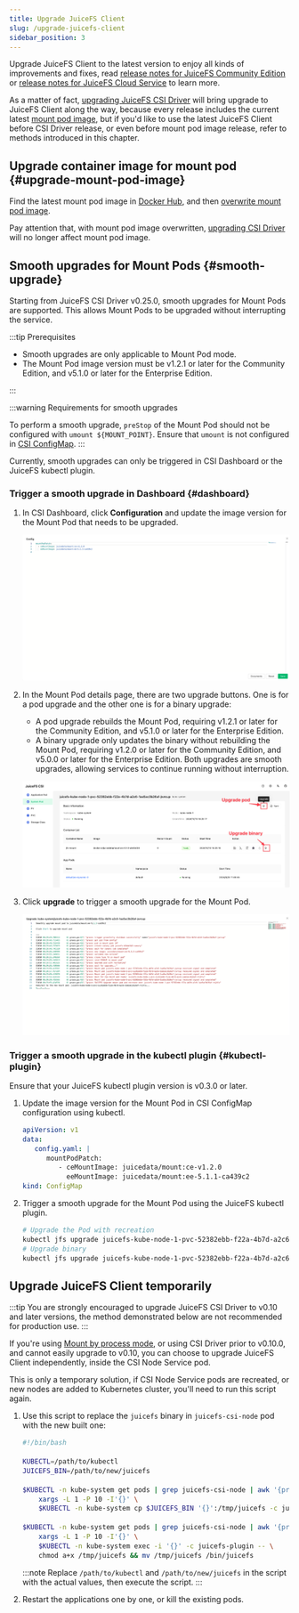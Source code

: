 ```yaml
---
title: Upgrade JuiceFS Client
slug: /upgrade-juicefs-client
sidebar_position: 3
---
```


Upgrade JuiceFS Client to the latest version to enjoy all kinds of improvements and fixes, read [release notes for JuiceFS Community Edition](https://github.com/juicedata/juicefs/releases) or [release notes for JuiceFS Cloud Service](https://juicefs.com/docs/cloud/release) to learn more.

As a matter of fact, [upgrading JuiceFS CSI Driver](./upgrade-csi-driver.md) will bring upgrade to JuiceFS Client along the way, because every release includes the current latest [mount pod image](https://hub.docker.com/r/juicedata/mount/tags?page=1&name=v), but if you'd like to use the latest JuiceFS Client before CSI Driver release, or even before mount pod image release, refer to methods introduced in this chapter.

## Upgrade container image for mount pod {#upgrade-mount-pod-image}

Find the latest mount pod image in [Docker Hub](https://hub.docker.com/r/juicedata/mount/tags?page=1&name=v), and then [overwrite mount pod image](../guide/custom-image.md#overwrite-mount-pod-image).

Pay attention that, with mount pod image overwritten, [upgrading CSI Driver](./upgrade-csi-driver.md) will no longer affect mount pod image.

## Smooth upgrades for Mount Pods {#smooth-upgrade}

Starting from JuiceFS CSI Driver v0.25.0, smooth upgrades for Mount Pods are supported. This allows Mount Pods to be upgraded without interrupting the service.

:::tip Prerequisites

* Smooth upgrades are only applicable to Mount Pod mode.
* The Mount Pod image version must be v1.2.1 or later for the Community Edition, and v5.1.0 or later for the Enterprise Edition.

:::

:::warning Requirements for smooth upgrades

To perform a smooth upgrade, `preStop` of the Mount Pod should not be configured with `umount ${MOUNT_POINT}`. Ensure that `umount` is not configured in [CSI ConfigMap](./../guide/configurations.md#configmap).
:::

Currently, smooth upgrades can only be triggered in CSI Dashboard or the JuiceFS kubectl plugin.

### Trigger a smooth upgrade in Dashboard {#dashboard}

1. In CSI Dashboard, click **Configuration** and update the image version for the Mount Pod that needs to be upgraded.

    ![Upgrade the image](../images/upgrade-image.png)

2. In the Mount Pod details page, there are two upgrade buttons. One is for a pod upgrade and the other one is for a binary upgrade:
    - A pod upgrade rebuilds the Mount Pod, requiring v1.2.1 or later for the Community Edition, and v5.1.0 or later for the Enterprise Edition.
    - A binary upgrade only updates the binary without rebuilding the Mount Pod, requiring v1.2.0 or later for the Community Edition, and v5.0.0 or later for the Enterprise Edition.
    Both upgrades are smooth upgrades, allowing services to continue running without interruption.

    ![Upgrade menu](../images/upgrade-menu.png)

3. Click **upgrade** to trigger a smooth upgrade for the Mount Pod.

    ![Smooth upgrade](../images/smooth-upgrade.png)

### Trigger a smooth upgrade in the kubectl plugin {#kubectl-plugin}

Ensure that your JuiceFS kubectl plugin version is v0.3.0 or later.

1. Update the image version for the Mount Pod in CSI ConfigMap configuration using kubectl.

    ```yaml
    apiVersion: v1
    data:
       config.yaml: |
          mountPodPatch:
             - ceMountImage: juicedata/mount:ce-v1.2.0
               eeMountImage: juicedata/mount:ee-5.1.1-ca439c2
    kind: ConfigMap
    ```
  
2. Trigger a smooth upgrade for the Mount Pod using the JuiceFS kubectl plugin.

    ```bash
    # Upgrade the Pod with recreation
    kubectl jfs upgrade juicefs-kube-node-1-pvc-52382ebb-f22a-4b7d-a2c6-1aa5ac3b26af-ebngyg --recreate
    # Upgrade binary
    kubectl jfs upgrade juicefs-kube-node-1-pvc-52382ebb-f22a-4b7d-a2c6-1aa5ac3b26af-ebngyg
    ```

## Upgrade JuiceFS Client temporarily

:::tip
You are strongly encouraged to upgrade JuiceFS CSI Driver to v0.10 and later versions, the method demonstrated below are not recommended for production use.
:::

If you're using [Mount by process mode](../introduction.md#by-process), or using CSI Driver prior to v0.10.0, and cannot easily upgrade to v0.10, you can choose to upgrade JuiceFS Client independently, inside the CSI Node Service pod.

This is only a temporary solution, if CSI Node Service pods are recreated, or new nodes are added to Kubernetes cluster, you'll need to run this script again.

1. Use this script to replace the `juicefs` binary in `juicefs-csi-node` pod with the new built one:

   ```bash
   #!/bin/bash

   KUBECTL=/path/to/kubectl
   JUICEFS_BIN=/path/to/new/juicefs

   $KUBECTL -n kube-system get pods | grep juicefs-csi-node | awk '{print $1}' | \
       xargs -L 1 -P 10 -I'{}' \
       $KUBECTL -n kube-system cp $JUICEFS_BIN '{}':/tmp/juicefs -c juicefs-plugin

   $KUBECTL -n kube-system get pods | grep juicefs-csi-node | awk '{print $1}' | \
       xargs -L 1 -P 10 -I'{}' \
       $KUBECTL -n kube-system exec -i '{}' -c juicefs-plugin -- \
       chmod a+x /tmp/juicefs && mv /tmp/juicefs /bin/juicefs
   ```

   :::note
   Replace `/path/to/kubectl` and `/path/to/new/juicefs` in the script with the actual values, then execute the script.
   :::

2. Restart the applications one by one, or kill the existing pods.
